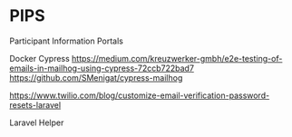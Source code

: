 # PIPS
Participant Information Portals

Docker
Cypress
https://medium.com/kreuzwerker-gmbh/e2e-testing-of-emails-in-mailhog-using-cypress-72ccb722bad7
https://github.com/SMenigat/cypress-mailhog

https://www.twilio.com/blog/customize-email-verification-password-resets-laravel

Laravel Helper
